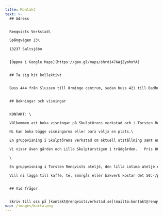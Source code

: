 ```yaml
---
title: Kontakt
text: >-
  ## Adress


  Renqvists Verkstad\

  Spångvägen 23\

  13237 Saltsjöbo


  [Öppna i Google Maps](https://goo.gl/maps/bhrdi47AWjZyohoYA)


  ## Ta sig hit kollektivt


  Buss 444 från Slussen till Orminge centrum, sedan buss 421 till Badhusvägen. Följ sedan skyltning mot Renqvists verkstad.


  ## Bokningar och visningar


  KONTAKT: \

  Välkommen att boka visningar på Skulptörens verkstad och i Torsten Renqvists ateljé .\

  Ni kan boka bägge visningarna eller bara välja en plats.\

  En gruppvisning i Skulptörens verkstad om aktuell utställning samt en introduktion om hur man gjuter i brons och gips.\

  Vi visar även gården och Lilla Skulpturstigen i trädgården.   Pris 800:-\

  \

  En gruppvisning i Torsten Renqvists ateljé, den lilla intima ateljé där Torsten Renqvist gjorde de flesta av sina verk.\

  Vill ni lägga till kaffe, té, smörgås eller bakverk kostar det 50:-/person.    Pris 800:-


  ## Vid frågor


  Skriv till oss på [kontakt@renqvistsverkstad.se](mailto:kontakt@renqvistsverkstad.se) eller ring: [073 826 22 54](tel:+46738262254) eller [073 624 92 85](tel:+46736249285).
map: /images/karta.png
---
```

